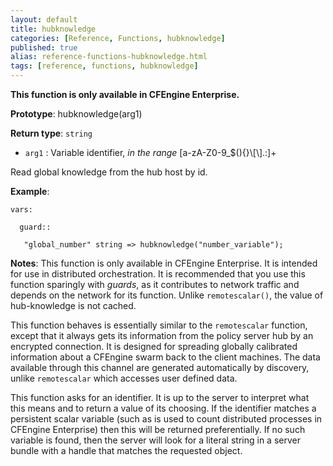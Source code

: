 ```yaml
---
layout: default
title: hubknowledge
categories: [Reference, Functions, hubknowledge]
published: true
alias: reference-functions-hubknowledge.html
tags: [reference, functions, hubknowledge]
---
```


**This function is only available in CFEngine Enterprise.**

**Prototype**: hubknowledge(arg1) 

**Return type**: `string`

* `arg1` : Variable identifier, *in the range*
[a-zA-Z0-9\_\$(){}\\[\\].:]+

Read global knowledge from the hub host by id.

**Example**:

```cf3
vars:

  guard::

   "global_number" string => hubknowledge("number_variable");
```

**Notes**:
This function is only available in CFEngine Enterprise. It
is intended for use in distributed orchestration. It is recommended that
you use this function sparingly with *guards*, as it contributes to
network traffic and depends on the network for its function. Unlike
`remotescalar()`, the value of hub-knowledge is not cached.

This function behaves is essentially similar to the `remotescalar`
function, except that it always gets its information from the policy
server hub by an encrypted connection. It is designed for spreading
globally calibrated information about a CFEngine swarm back to the
client machines. The data available through this channel are generated
automatically by discovery, unlike `remotescalar` which accesses user
defined data.

This function asks for an identifier. It is up to the server to
interpret what this means and to return a value of its choosing. If the
identifier matches a persistent scalar variable (such as is used to
count distributed processes in CFEngine Enterprise) then this will be
returned preferentially. If no such variable is found, then the server
will look for a literal string in a server bundle with a handle that
matches the requested object.
